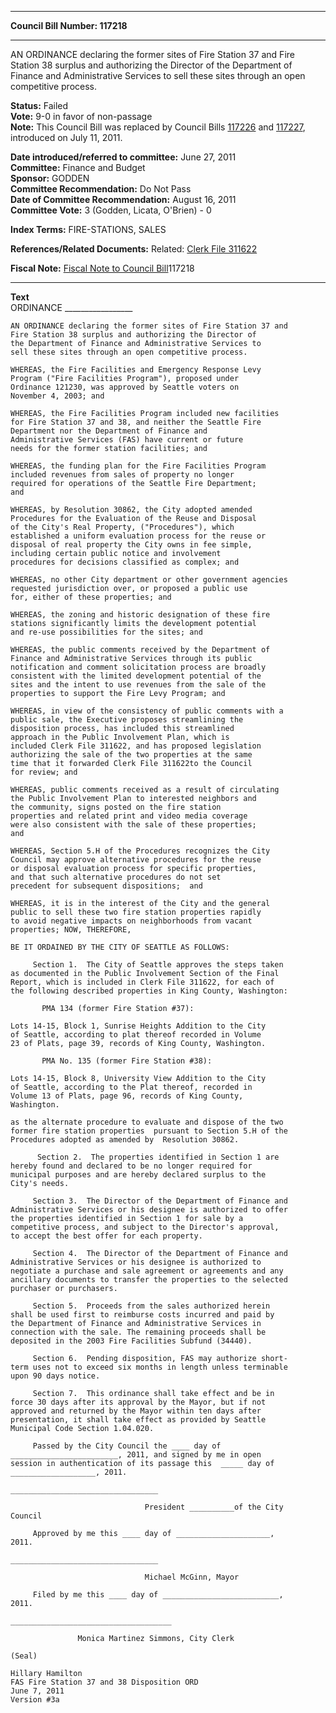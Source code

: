 * * * * *  
  
**Council Bill Number: [](#h0)[](#h2)117218**  
  
* * * * *  
  
AN ORDINANCE declaring the former sites of Fire Station 37 and Fire Station 38 surplus and authorizing the Director of the Department of Finance and Administrative Services to sell these sites through an open competitive process.  
  
**Status:** Failed   
**Vote:** 9-0 in favor of non-passage   
**Note:** This Council Bill was replaced by Council Bills [117226](http://clerk.seattle.gov/~scripts/nph-brs.exe?s1=&s3=117226&s4=&s2=&s5=&Sect4=AND&l=20&Sect2=THESON&Sect3=PLURON&Sect5=CBORY&Sect6=HITOFF&d=ORDF&p=1&u=/~public/cbory.htm&r=1&f=G) and [117227](http://clerk.seattle.gov/~scripts/nph-brs.exe?s1=&s3=117227&s4=&s2=&s5=&Sect4=AND&l=20&Sect2=THESON&Sect3=PLURON&Sect5=CBORY&Sect6=HITOFF&d=ORDF&p=1&u=/~public/cbory.htm&r=1&f=G), introduced on July 11, 2011.  
  
  
**Date introduced/referred to committee:** June 27, 2011   
**Committee:** Finance and Budget   
**Sponsor:** GODDEN   
**Committee Recommendation:** Do Not Pass   
**Date of Committee Recommendation:** August 16, 2011   
**Committee Vote:** 3 (Godden, Licata, O'Brien) - 0   
  
**Index Terms:** FIRE-STATIONS, SALES  
  
**References/Related Documents:** Related: [Clerk File 311622](http://clerk.seattle.gov/~scripts/nph-brs.exe?s1=&s3=311622&s2=&s4=&Sect4=AND&l=20&Sect2=THESON&Sect3=PLURON&Sect5=CFCF1&Sect6=HITOFF&d=CFCF&p=1&u=/~public/cfcf1.htm&r=1&f=G)  
  
**Fiscal Note:** [Fiscal Note to Council Bill](http://clerk.seattle.gov/~public/fnote/117218.htm)[](#h1)[](#h3)117218  
  
* * * * *  
  
**Text**  
    ORDINANCE _________________  
  
    AN ORDINANCE declaring the former sites of Fire Station 37 and  
    Fire Station 38 surplus and authorizing the Director of  
    the Department of Finance and Administrative Services to  
    sell these sites through an open competitive process.  
  
    WHEREAS, the Fire Facilities and Emergency Response Levy  
    Program ("Fire Facilities Program"), proposed under  
    Ordinance 121230, was approved by Seattle voters on  
    November 4, 2003; and  
  
    WHEREAS, the Fire Facilities Program included new facilities  
    for Fire Station 37 and 38, and neither the Seattle Fire  
    Department nor the Department of Finance and  
    Administrative Services (FAS) have current or future  
    needs for the former station facilities; and  
  
    WHEREAS, the funding plan for the Fire Facilities Program  
    included revenues from sales of property no longer  
    required for operations of the Seattle Fire Department;  
    and  
  
    WHEREAS, by Resolution 30862, the City adopted amended  
    Procedures for the Evaluation of the Reuse and Disposal  
    of the City's Real Property, ("Procedures"), which  
    established a uniform evaluation process for the reuse or  
    disposal of real property the City owns in fee simple,  
    including certain public notice and involvement  
    procedures for decisions classified as complex; and  
  
    WHEREAS, no other City department or other government agencies  
    requested jurisdiction over, or proposed a public use  
    for, either of these properties; and  
  
    WHEREAS, the zoning and historic designation of these fire  
    stations significantly limits the development potential  
    and re-use possibilities for the sites; and  
  
    WHEREAS, the public comments received by the Department of  
    Finance and Administrative Services through its public  
    notification and comment solicitation process are broadly  
    consistent with the limited development potential of the  
    sites and the intent to use revenues from the sale of the  
    properties to support the Fire Levy Program; and  
  
    WHEREAS, in view of the consistency of public comments with a  
    public sale, the Executive proposes streamlining the  
    disposition process, has included this streamlined  
    approach in the Public Involvement Plan, which is  
    included Clerk File 311622, and has proposed legislation  
    authorizing the sale of the two properties at the same  
    time that it forwarded Clerk File 311622to the Council  
    for review; and  
  
    WHEREAS, public comments received as a result of circulating  
    the Public Involvement Plan to interested neighbors and  
    the community, signs posted on the fire station  
    properties and related print and video media coverage  
    were also consistent with the sale of these properties;  
    and  
  
    WHEREAS, Section 5.H of the Procedures recognizes the City  
    Council may approve alternative procedures for the reuse  
    or disposal evaluation process for specific properties,  
    and that such alternative procedures do not set  
    precedent for subsequent dispositions;  and  
  
    WHEREAS, it is in the interest of the City and the general  
    public to sell these two fire station properties rapidly  
    to avoid negative impacts on neighborhoods from vacant  
    properties; NOW, THEREFORE,  
  
    BE IT ORDAINED BY THE CITY OF SEATTLE AS FOLLOWS:  
  
         Section 1.  The City of Seattle approves the steps taken  
    as documented in the Public Involvement Section of the Final  
    Report, which is included in Clerk File 311622, for each of  
    the following described properties in King County, Washington:  
  
           PMA 134 (former Fire Station #37):   
  
    Lots 14-15, Block 1, Sunrise Heights Addition to the City  
    of Seattle, according to plat thereof recorded in Volume  
    23 of Plats, page 39, records of King County, Washington.  
  
           PMA No. 135 (former Fire Station #38):    
  
    Lots 14-15, Block 8, University View Addition to the City  
    of Seattle, according to the Plat thereof, recorded in  
    Volume 13 of Plats, page 96, records of King County,  
    Washington.  
  
    as the alternate procedure to evaluate and dispose of the two  
    former fire station properties  pursuant to Section 5.H of the  
    Procedures adopted as amended by  Resolution 30862.  
  
          Section 2.  The properties identified in Section 1 are  
    hereby found and declared to be no longer required for  
    municipal purposes and are hereby declared surplus to the  
    City's needs.  
  
         Section 3.  The Director of the Department of Finance and  
    Administrative Services or his designee is authorized to offer  
    the properties identified in Section 1 for sale by a  
    competitive process, and subject to the Director's approval,  
    to accept the best offer for each property.  
  
         Section 4.  The Director of the Department of Finance and  
    Administrative Services or his designee is authorized to  
    negotiate a purchase and sale agreement or agreements and any  
    ancillary documents to transfer the properties to the selected  
    purchaser or purchasers.  
  
         Section 5.  Proceeds from the sales authorized herein  
    shall be used first to reimburse costs incurred and paid by  
    the Department of Finance and Administrative Services in  
    connection with the sale. The remaining proceeds shall be  
    deposited in the 2003 Fire Facilities Subfund (34440).  
  
         Section 6.  Pending disposition, FAS may authorize short-  
    term uses not to exceed six months in length unless terminable  
    upon 90 days notice.  
  
         Section 7.  This ordinance shall take effect and be in  
    force 30 days after its approval by the Mayor, but if not  
    approved and returned by the Mayor within ten days after  
    presentation, it shall take effect as provided by Seattle  
    Municipal Code Section 1.04.020.  
  
         Passed by the City Council the ____ day of  
    ________________________, 2011, and signed by me in open  
    session in authentication of its passage this  _____ day of  
    ___________________, 2011.  
  
    _________________________________  
  
                                  President __________of the City  
    Council  
  
         Approved by me this ____ day of _____________________,  
    2011.  
  
    _________________________________  
  
                                  Michael McGinn, Mayor  
  
         Filed by me this ____ day of __________________________,  
    2011.  
  
    ____________________________________  
  
                   Monica Martinez Simmons, City Clerk  
  
    (Seal)  
  
    Hillary Hamilton  
    FAS Fire Station 37 and 38 Disposition ORD  
    June 7, 2011  
    Version #3a  
